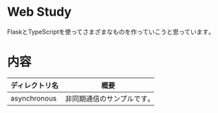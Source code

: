 # Web Study

FlaskとTypeScriptを使ってさまざまなものを作っていこうと思っています｡

# 内容

|ディレクトリ名|概要|
|----|----|
|asynchronous|非同期通信のサンプルです｡|